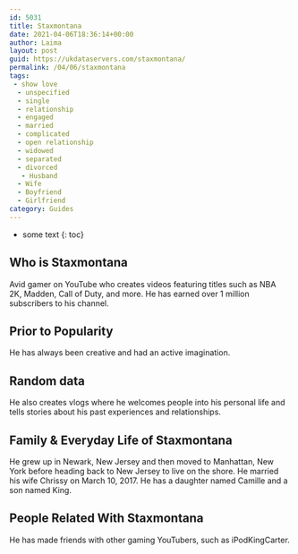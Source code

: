 ```yaml
---
id: 5031
title: Staxmontana
date: 2021-04-06T18:36:14+00:00
author: Laima
layout: post
guid: https://ukdataservers.com/staxmontana/
permalink: /04/06/staxmontana
tags:
 - show love
  - unspecified
  - single
  - relationship
  - engaged
  - married
  - complicated
  - open relationship
  - widowed
  - separated
  - divorced
   - Husband
  - Wife
  - Boyfriend
  - Girlfriend
category: Guides
---
```


* some text
{: toc}


## Who is Staxmontana
                  
                  
                  
Avid gamer on YouTube who creates videos featuring titles such as NBA 2K, Madden, Call of Duty, and more. He has earned over 1 million subscribers to his channel. 
                  
              
            
              
            
                
                
                
## Prior to Popularity
                  
                  
                  
He has always been creative and had an active imagination. 
                  
              
            
              
            
                
                
                
## Random data
                  
                  
                  
He also creates vlogs where he welcomes people into his personal life and tells stories about his past experiences and relationships.
                  
              
            
              
            
                
                
                
## Family & Everyday Life of Staxmontana
                  
                  
                  
He grew up in Newark, New Jersey and then moved to Manhattan, New York before heading back to New Jersey to live on the shore. He married his wife Chrissy on March 10, 2017. He has a daughter named Camille and a son named King.
                  
              
            
              
            
                
                
                
## People Related With Staxmontana
                  
                  
                  
He has made friends with other gaming YouTubers, such as iPodKingCarter.
                  
              
            
              
            
                
              
            
              
              
            
            
              
            
          
          
          